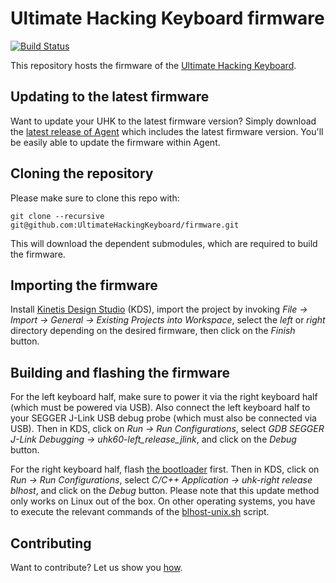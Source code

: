 # Ultimate Hacking Keyboard firmware

[![Build Status](https://travis-ci.org/UltimateHackingKeyboard/firmware.svg?branch=master)](https://travis-ci.org/UltimateHackingKeyboard/firmware)

This repository hosts the firmware of the [Ultimate Hacking Keyboard](https://ultimatehackingkeyboard.com/).

## Updating to the latest firmware

Want to update your UHK to the latest firmware version? Simply download the [latest release of Agent](https://github.com/UltimateHackingKeyboard/agent/releases/latest) which includes the latest firmware version. You'll be easily able to update the firmware within Agent.

## Cloning the repository

Please make sure to clone this repo with:

`git clone --recursive git@github.com:UltimateHackingKeyboard/firmware.git`

This will download the dependent submodules, which are required to build the firmware.

## Importing the firmware

Install [Kinetis Design Studio](http://www.nxp.com/products/software-and-tools/run-time-software/kinetis-software-and-tools/ides-for-kinetis-mcus/kinetis-design-studio-integrated-development-environment-ide:KDS_IDE) (KDS), import the project by invoking *File -> Import -> General -> Existing Projects into Workspace*, select the *left* or *right* directory depending on the desired firmware, then click on the *Finish* button.

## Building and flashing the firmware

For the left keyboard half, make sure to power it via the right keyboard half (which must be powered via USB). Also connect the left keyboard half to your SEGGER J-Link USB debug probe (which must also be connected via USB). Then in KDS, click on *Run -> Run Configurations*, select *GDB SEGGER J-Link Debugging -> uhk60-left_release_jlink*, and click on the *Debug* button.

For the right keyboard half, flash [the bootloader](https://github.com/UltimateHackingKeyboard/bootloader) first. Then in KDS, click on *Run -> Run Configurations*, select *C/C++ Application -> uhk-right release blhost*, and click on the *Debug* button. Please note that this update method only works on Linux out of the box. On other operating systems, you have to execute the relevant commands of the [blhost-unix.sh](right/build/kds/blhost-unix.sh) script.

## Contributing

Want to contribute? Let us show you [how](/CONTRIBUTING.md).
